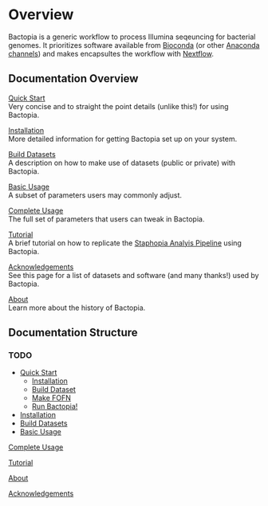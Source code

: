 # Overview

Bactopia is a generic workflow to process Illumina seqeuncing for bacterial genomes. It prioritizes software available from [Bioconda](https://bioconda.github.io/) (or other
[Anaconda channels](https://anaconda.org/)) and makes encapsultes the workflow with [Nextflow](https://www.nextflow.io/).

## Documentation Overview


[Quick Start](quick-start.md)  
Very concise and to straight the point details (unlike this!) for using Bactopia.  

[Installation](installation.md)  
More detailed information for getting Bactopia set up on your system.

[Build Datasets](datasets.md)  
A description on how to make use of datasets (public or private) with Bactopia.

[Basic Usage](usage-basic.md)  
A subset of parameters users may commonly adjust.

[Complete Usage](usage-complete.md)  
The full set of parameters that users can tweak in Bactopia.

[Tutorial](tutorial.md)  
A brief tutorial on how to replicate the [Staphopia Analyis Pipeline](https://staphopia.emory.edu) using Bactopia.

<!--
TODO 
[Examples](examples.md)  
A few examples of things to do with Bactopia.

[FAQ](faq.md)  
A list of common questions we've been asked.
-->

[Acknowledgements](acknowledgements.md)  
See this page for a list of datasets and software (and many thanks!) used by Bactopia.

[About](about.md)  
Learn more about the history of Bactopia.


## Documentation Structure
### TODO
- [Quick Start](quick-start.md)  
    - [Installation](quick-start.md#installation)
    - [Build Dataset](quick-start.md#build-dataset)
    - [Make FOFN](quick-start.md#make-fofn)
    - [Run Bactopia!](quick-start.md#run-bactopia)
- [Installation](installation.md)  
- [Build Datasets](datasets.md)  
- [Basic Usage](usage-basic.md)  

[Complete Usage](usage-complete.md)  
  
[Tutorial](tutorial.md)  

<!--
TODO
[Examples](examples.md)  
  
[FAQ](faq.md)  
  
-->
[About](about.md)  
  
[Acknowledgements](acknowledgements.md)  
  
